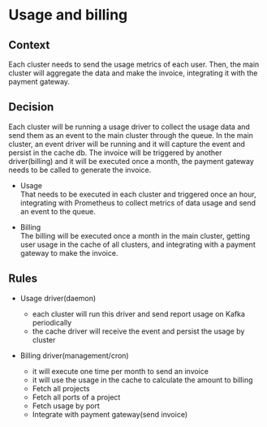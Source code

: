 # Usage and billing

## Context

Each cluster needs to send the usage metrics of each user. Then, the main cluster will aggregate the data and make the invoice, integrating it with the payment gateway.

## Decision

Each cluster will be running a usage driver to collect the usage data and send them as an event to the main cluster through the queue. In the main cluster, an event driver will be running and it will capture the event and persist in the cache db. The invoice will be triggered by another driver(billing) and it will be executed once a month, the payment gateway needs to be called to generate the invoice.

- Usage  
  That needs to be executed in each cluster and triggered once an hour, integrating with Prometheus to collect metrics of data usage and send an event to the queue.

- Billing  
  The billing will be executed once a month in the main cluster, getting user usage in the cache of all clusters, and integrating with a payment gateway to make the invoice.

## Rules

- Usage driver(daemon)
  - each cluster will run this driver and send report usage on Kafka periodically
  - the cache driver will receive the event and persist the usage by cluster

- Billing driver(management/cron)
  - it will execute one time per month to send an invoice
  - it will use the usage in the cache to calculate the amount to billing
  - Fetch all projects
  - Fetch all ports of a project
  - Fetch usage by port
  - Integrate with payment gateway(send invoice)
